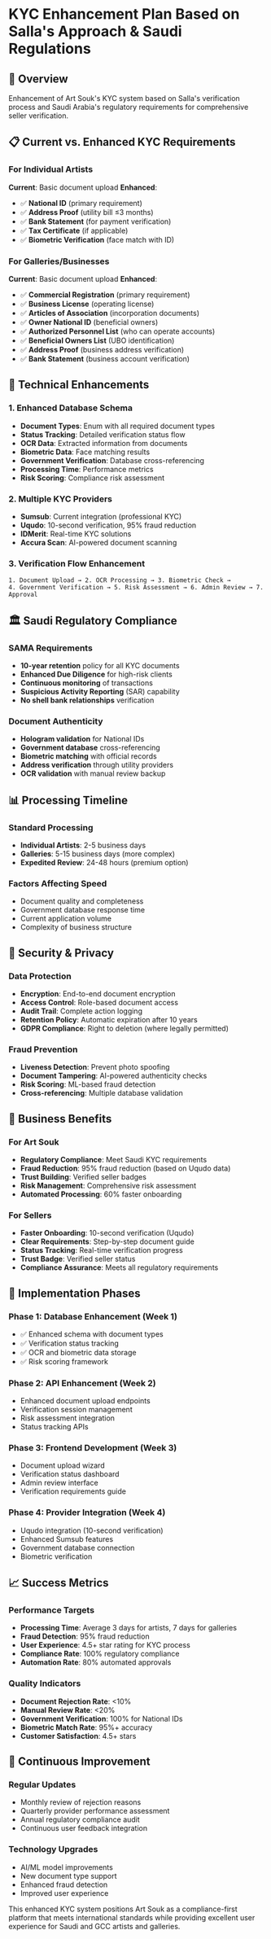 # KYC Enhancement Plan Based on Salla's Approach & Saudi Regulations

## 🎯 **Overview**
Enhancement of Art Souk's KYC system based on Salla's verification process and Saudi Arabia's regulatory requirements for comprehensive seller verification.

## 📋 **Current vs. Enhanced KYC Requirements**

### **For Individual Artists**
**Current**: Basic document upload
**Enhanced**:
- ✅ **National ID** (primary requirement)
- ✅ **Address Proof** (utility bill ≤3 months)
- ✅ **Bank Statement** (for payment verification)
- ✅ **Tax Certificate** (if applicable)
- ✅ **Biometric Verification** (face match with ID)

### **For Galleries/Businesses**
**Current**: Basic document upload
**Enhanced**:
- ✅ **Commercial Registration** (primary requirement)
- ✅ **Business License** (operating license)
- ✅ **Articles of Association** (incorporation documents)
- ✅ **Owner National ID** (beneficial owners)
- ✅ **Authorized Personnel List** (who can operate accounts)
- ✅ **Beneficial Owners List** (UBO identification)
- ✅ **Address Proof** (business address verification)
- ✅ **Bank Statement** (business account verification)

## 🔧 **Technical Enhancements**

### **1. Enhanced Database Schema**
- **Document Types**: Enum with all required document types
- **Status Tracking**: Detailed verification status flow
- **OCR Data**: Extracted information from documents
- **Biometric Data**: Face matching results
- **Government Verification**: Database cross-referencing
- **Processing Time**: Performance metrics
- **Risk Scoring**: Compliance risk assessment

### **2. Multiple KYC Providers**
- **Sumsub**: Current integration (professional KYC)
- **Uqudo**: 10-second verification, 95% fraud reduction
- **IDMerit**: Real-time KYC solutions
- **Accura Scan**: AI-powered document scanning

### **3. Verification Flow Enhancement**
```
1. Document Upload → 2. OCR Processing → 3. Biometric Check → 
4. Government Verification → 5. Risk Assessment → 6. Admin Review → 7. Approval
```

## 🏛️ **Saudi Regulatory Compliance**

### **SAMA Requirements**
- **10-year retention** policy for all KYC documents
- **Enhanced Due Diligence** for high-risk clients
- **Continuous monitoring** of transactions
- **Suspicious Activity Reporting** (SAR) capability
- **No shell bank relationships** verification

### **Document Authenticity**
- **Hologram validation** for National IDs
- **Government database** cross-referencing
- **Biometric matching** with official records
- **Address verification** through utility providers
- **OCR validation** with manual review backup

## 📊 **Processing Timeline**

### **Standard Processing**
- **Individual Artists**: 2-5 business days
- **Galleries**: 5-15 business days (more complex)
- **Expedited Review**: 24-48 hours (premium option)

### **Factors Affecting Speed**
- Document quality and completeness
- Government database response time
- Current application volume
- Complexity of business structure

## 🔐 **Security & Privacy**

### **Data Protection**
- **Encryption**: End-to-end document encryption
- **Access Control**: Role-based document access
- **Audit Trail**: Complete action logging
- **Retention Policy**: Automatic expiration after 10 years
- **GDPR Compliance**: Right to deletion (where legally permitted)

### **Fraud Prevention**
- **Liveness Detection**: Prevent photo spoofing
- **Document Tampering**: AI-powered authenticity checks
- **Risk Scoring**: ML-based fraud detection
- **Cross-referencing**: Multiple database validation

## 💼 **Business Benefits**

### **For Art Souk**
- **Regulatory Compliance**: Meet Saudi KYC requirements
- **Fraud Reduction**: 95% fraud reduction (based on Uqudo data)
- **Trust Building**: Verified seller badges
- **Risk Management**: Comprehensive risk assessment
- **Automated Processing**: 60% faster onboarding

### **For Sellers**
- **Faster Onboarding**: 10-second verification (Uqudo)
- **Clear Requirements**: Step-by-step document guide
- **Status Tracking**: Real-time verification progress
- **Trust Badge**: Verified seller status
- **Compliance Assurance**: Meets all regulatory requirements

## 🚀 **Implementation Phases**

### **Phase 1: Database Enhancement** (Week 1)
- ✅ Enhanced schema with document types
- ✅ Verification status tracking
- ✅ OCR and biometric data storage
- ✅ Risk scoring framework

### **Phase 2: API Enhancement** (Week 2)
- Enhanced document upload endpoints
- Verification session management
- Risk assessment integration
- Status tracking APIs

### **Phase 3: Frontend Development** (Week 3)
- Document upload wizard
- Verification status dashboard
- Admin review interface
- Verification requirements guide

### **Phase 4: Provider Integration** (Week 4)
- Uqudo integration (10-second verification)
- Enhanced Sumsub features
- Government database connection
- Biometric verification

## 📈 **Success Metrics**

### **Performance Targets**
- **Processing Time**: Average 3 days for artists, 7 days for galleries
- **Fraud Detection**: 95% fraud reduction
- **User Experience**: 4.5+ star rating for KYC process
- **Compliance Rate**: 100% regulatory compliance
- **Automation Rate**: 80% automated approvals

### **Quality Indicators**
- **Document Rejection Rate**: <10%
- **Manual Review Rate**: <20%
- **Government Verification**: 100% for National IDs
- **Biometric Match Rate**: 95%+ accuracy
- **Customer Satisfaction**: 4.5+ stars

## 🔄 **Continuous Improvement**

### **Regular Updates**
- Monthly review of rejection reasons
- Quarterly provider performance assessment
- Annual regulatory compliance audit
- Continuous user feedback integration

### **Technology Upgrades**
- AI/ML model improvements
- New document type support
- Enhanced fraud detection
- Improved user experience

This enhanced KYC system positions Art Souk as a compliance-first platform that meets international standards while providing excellent user experience for Saudi and GCC artists and galleries.